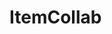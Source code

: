 # ItemCollab

<div id="sprites"></div>
<script>
  async function fetchImages() {
    const response = await fetch('https://api.github.com/repos/MilesFarber/ItemCollab/contents/items');
    const data = await response.json();
    const sprites = document.getElementById('sprites');
    async function processFolder(folder) {
      const folderResponse = await fetch(folder.url);
      const folderData = await folderResponse.json();
      for (const file of folderData) {
        if (file.type === 'dir') {
          await processFolder(file);
        } else if (file.name.endsWith('.png')) {
          const img = new Image();
          img.onload = function() {
            console.log('Checking if image is 16x16');
            if (img.width === 16 && img.height === 16) {
              console.log(file.name + ' is 16x16');
              sprites.appendChild(img);
            } else {
              console.log(file.name + ' is not 16x16');
            }
          };
          img.src = file.download_url;
          img.alt = file.name;
        }
      }
    }
    await processFolder(data);
  }
  window.onload = fetchImages;
</script>

